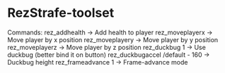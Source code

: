 # RezStrafe-toolset
Commands:
  rez_addhealth <health value> -> Add health to player
  rez_moveplayerx <x position> -> Move player by x position
  rez_moveplayery <y position> -> Move player by y position
  rez_moveplayerz <z position> -> Move player by z position
  rez_duckbug 1 -> Use duckbug (better bind it on button)
  rez_duckbugaccel <value>/default - 160   -> Duckbug height
  rez_frameadvance 1 -> Frame-advance mode
